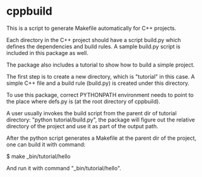 # cppbuild

This is a script to generate Makefile automatically for C++ projects.

Each directory in the C++ project should have a script build.py which
defines the dependencies and build rules. A sample build.py script
is included in this package as well.

The package also includes a tutorial to show how to build a simple
project.

The first step is to create a new directory, which is "tutorial" in
this case. A simple C++ file and a build rule (build.py) is created
under this directory.

To use this package, correct PYTHONPATH environment needs to point to
the place where defs.py is (at the root directory of cppbuild).

A user usually invokes the build script from the parent dir of
tutorial directory: "python tutorial/build.py", the package will
figure out the relative directory of the project and use it as
part of the output path.

After the python script generates a Makefile at the parent dir of
the project, one can build it with command:

$ make _bin/tutorial/hello

And run it with command "_bin/tutorial/hello".
